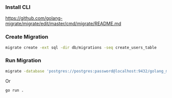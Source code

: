 ### Install CLI
https://github.com/golang-migrate/migrate/edit/master/cmd/migrate/README.md

### Create Migration
```bash
migrate create -ext sql -dir db/migrations -seq create_users_table
```
### Run Migration
```bash
migrate -database 'postgres://postgres:password@localhost:9432/golang_migration?sslmode=disable' -path db/migrations up
```
Or 
```bash
go run .
```
